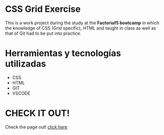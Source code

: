 # CSS Grid Exercise
This is a work project during the study at the **Factoriaf5 bootcamp** in which the knowledge of CSS (Grid specific), HTML and  taught in class as well as that of Git had to be put into practice. 

# Herramientas y tecnologías utilizadas
-  CSS
-  HTML
-  GIT
-  VSCODE

# CHECK IT OUT!
Check the page out! [click here]()
